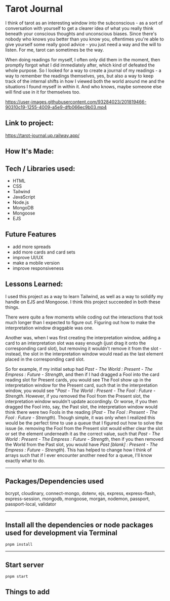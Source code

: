 # Tarot Journal
I think of tarot as an interesting window into the subconscious - as a sort of conversation with yourself to get a clearer idea of what you really think beneath your conscious thoughts and unconscious biases. Since there's nobody who knows you better than you know you, oftentimes you're able to give yourself some really good advice - you just need a way and the will to listen. For me, tarot can sometimes be the way.

When doing readings for myself, I often only did them in the moment, then promptly forgot what I did immediately after, which kind of defeated the whole purpose. So I looked for a way to create a journal of my readings - a way to remember the readings themselves, yes, but also a way to keep track of the internal shifts in how I viewed both the world around me and the situations I found myself in within it. And who knows, maybe someone else will find use in it for themselves too.

https://user-images.githubusercontent.com/93284023/201819466-90310c19-1255-4009-a5e9-dfb066ec9b03.mp4

## Link to project: 
https://tarot-journal.up.railway.app/

## How It's Made:

## Tech / Libraries used: 
- HTML
- CSS
- Tailwind
- JavaScript 
- Node.js 
- MongoDB 
- Mongoose 
- EJS


## Future Features
- add more spreads
- add more cards and card sets
- improve UI/UX
- make a mobile version
- improve responsiveness

## Lessons Learned:
I used this project as a way to learn Tailwind, as well as a way to solidify my handle on EJS and Mongoose. I think this project succeeded in both these things.

There were quite a few moments while coding out the interactions that took much longer than I expected to figure out. Figuring out how to make the interpretation window draggable was one. 

Another was, when I was first creating the interpretation window, adding a card to an interpretation slot was easy enough (just drag it onto the corresponding card slot), but removing it wouldn't remove it from the slot - instead, the slot in the interpretation window would read as the last element placed in the corresponding card slot. 

So for example, if my initial setup had _Past - The World : Present - The Empress : Future - Strength_, and then if I had dragged a Fool into the card reading slot for Present cards, you would see The Fool show up in the interpretation window for the Present card, such that in the interpretation window, you would see "_Past - The World : Present - The Fool : Future - Strength_. However, if you removed the Fool from the Present slot, the interpretation window wouldn't update accordingly. Or worse, if you then dragged the Fool into, say, the Past slot, the interpretation window would think there were two Fools in the reading (_Past - The Fool : Present - The Fool : Future - Strength_). Though simple, it was only when I realized this would be the perfect time to use a queue that I figured out how to solve the issue (ie. removing the Fool from the Present slot would either clear the slot or set the element underneath it as the correct value, such that _Past - The World : Present - The Empress : Future - Strength_, then if you then removed the World from the Past slot, you would have _Past [blank] : Present - The Empress : Future - Strength_). This has helped to change how I think of arrays such that if I ever encounter another need for a queue, I'll know exactly what to do.  

---

## Packages/Dependencies used 

bcrypt, cloudinary, connect-mongo, dotenv, ejs, express, express-flash, express-session, mongodb, mongoose, morgan, nodemon, passport, passport-local, validator

---

## Install all the dependencies or node packages used for development via Terminal

`pnpm install` 

---

## Start server

`pnpm start`


## Things to add

